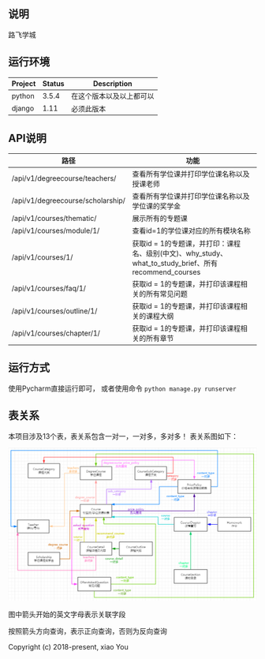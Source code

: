 ## 说明
路飞学城

## 运行环境

| Project | Status | Description |
|---------|--------|-------------|
| python          | 3.5.4 | 在这个版本以及以上都可以 |
| django                | 1.11 | 必须此版本 |

## API说明

| 路径 | 功能 |
|---------|--------|
| /api/v1/degreecourse/teachers/          | 查看所有学位课并打印学位课名称以及授课老师 |
| /api/v1/degreecourse/scholarship/          | 查看所有学位课并打印学位课名称以及学位课的奖学金 |
| /api/v1/courses/thematic/          | 展示所有的专题课 |
| /api/v1/courses/module/1/          | 查看id=1的学位课对应的所有模块名称 |
| /api/v1/courses/1/          | 获取id = 1的专题课，并打印：课程名、级别(中文)、why_study、what_to_study_brief、所有recommend_courses |
| /api/v1/courses/faq/1/          | 获取id = 1的专题课，并打印该课程相关的所有常见问题 |
| /api/v1/courses/outline/1/          | 获取id = 1的专题课，并打印该课程相关的课程大纲 |
| /api/v1/courses/chapter/1/          | 获取id = 1的专题课，并打印该课程相关的所有章节 |


## 运行方式

使用Pycharm直接运行即可，
或者使用命令
`python manage.py runserver`

## 表关系
本项目涉及13个表，表关系包含一对一，一对多，多对多！
表关系图如下：

![Image text](https://github.com/987334176/luffycity/blob/master/%E8%A1%A8%E5%85%B3%E7%B3%BB.png)

图中箭头开始的英文字母表示关联字段

按照箭头方向查询，表示正向查询，否则为反向查询


Copyright (c) 2018-present, xiao You